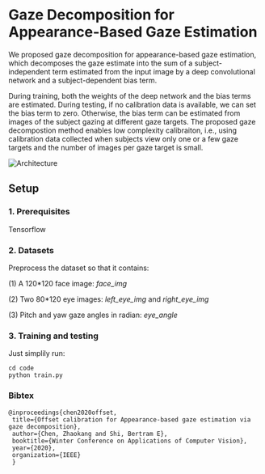 # Gaze Decomposition for Appearance-Based Gaze Estimation 
  We proposed gaze decomposition for appearance-based gaze estimation, which decomposes the gaze estimate into the sum of a subject-independent term estimated from the input image by a deep convolutional network and a subject-dependent bias term. 

  During training, both the weights of the deep network and the bias terms are estimated. During testing, if no calibration data is available, we can set the bias term to zero. Otherwise, the bias term can be estimated from images of the subject gazing at different gaze targets. The proposed gaze decompostion method enables low complexity calibraiton, i.e., using calibration data collected when subjects view only one or a few gaze targets and the number of images per gaze target is small.
  
  ![Architecture](https://raw.githubusercontent.com/czk32611/Gaze_Decomposition/master/Figure/Architecture.png)

## Setup
### 1. Prerequisites
Tensorflow

### 2. Datasets
Preprocess the dataset so that it contains:

(1) A 120*120 face image: *face_img* 

(2) Two 80*120 eye images: *left_eye_img* and *right_eye_img*

(3) Pitch and yaw gaze angles in radian: *eye_angle*

### 3. Training and testing
Just simplily run:

    cd code
    python train.py

### Bibtex 
    
    @inproceedings{chen2020offset,
     title={Offset calibration for Appearance-based gaze estimation via gaze decomposition},
     author={Chen, Zhaokang and Shi, Bertram E},
     booktitle={Winter Conference on Applications of Computer Vision},
     year={2020},
     organization={IEEE}
     } 
     

